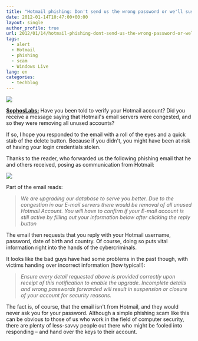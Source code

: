 ```yaml
---
title: "Hotmail phishing: Don't send us the wrong password or we'll suspend your account!"
date: 2012-01-14T10:47:00+00:00
layout: single
author_profile: true
url: 2012/01/14/hotmail-phishing-dont-send-us-the-wrong-password-or-well-suspend-your-account/
tags:
  - alert
  - Hotmail
  - phishing
  - scam
  - Windows Live
lang: en
categories: 
  - techblog
---
```

![](http://4.bp.blogspot.com/-Cc6WHxrxHpw/TxFVbqit4mI/AAAAAAAAEZY/0j0bomo5w94/s1600/hotmail-170.jpg)

**[SophosLabs:](http://nakedsecurity.sophos.com/)** Have you been told to verify your Hotmail account? Did you receive a message saying that Hotmail's email servers were congested, and so they were removing all unused accounts?

If so, I hope you responded to the email with a roll of the eyes and a quick stab of the delete button. Because if you didn't, you might have been at risk of having your login credentials stolen.

Thanks to the reader, who forwarded us the following phishing email that he and others received, posing as communication from Hotmail:

![](http://3.bp.blogspot.com/-xzB5_-ecJsw/TxFVBbteP0I/AAAAAAAAEZQ/ybgCQYY8jm4/s1600/hotmail-verification.jpg)

Part of the email reads:

> _We are upgrading our database to serve you better. Due to the congestion in our E-mail servers there would be removal of all unused Hotmail Account. You will have to confirm if your E-mail account is still active by filling out your information below after clicking the reply button_

The email then requests that you reply with your Hotmail username, password, date of birth and country. Of course, doing so puts vital information right into the hands of the cybercriminals.

It looks like the bad guys have had some problems in the past though, with victims handing over incorrect information (how typical!):

> _Ensure every detail requested above is provided correctly upon receipt of this notification to enable the upgrade. Incomplete details and wrong passwords forwarded will result in suspension or closure of your account for security reasons._

The fact is, of course, that the email isn't from Hotmail, and they would never ask you for your password. Although a simple phishing scam like this can be obvious to those of us who work in the field of computer security, there are plenty of less-savvy people out there who might be fooled into responding – and hand over the keys to their account.